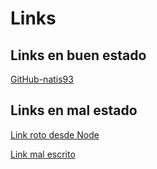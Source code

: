 # Links

## Links en buen estado

[GitHub-natis93](https://github.com/natis93/DEV008-md-links.git)

## Links en mal estado 

[Link roto desde Node](https://nodejs.dev/learn/the-package-json-guide)

[Link mal escrito](https://www.goooogle.com/)